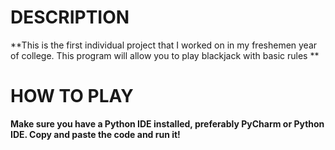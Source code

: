 # DESCRIPTION

**This is the first individual project that I worked on in my freshemen year of college.
This program will allow you to play blackjack with basic rules **

# HOW TO PLAY

**Make sure you have a Python IDE installed, preferably PyCharm or Python IDE.
Copy and paste the code and run it!**
